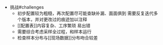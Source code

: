 - 挑战#challenges
	- 初步配置较为粗糙，再次配置尽可能查缺补漏、面面俱到
	  需要反复迭代多个版本，并对更改过的痕迹加以注释
	- [[配置表]]内容复杂、工序繁琐
	  易出错
	- 需要综合考虑采样全过程，和样本运行
	- 检查样本分布与[[现场数据]]分布吻合较差